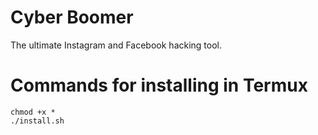 # Cyber Boomer
 The ultimate Instagram and Facebook hacking tool.
# Commands for installing in Termux 
```
chmod +x *
./install.sh
```
